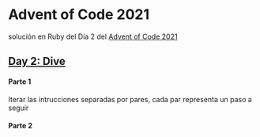 # Advent of Code 2021

solución en Ruby del Día 2 del [Advent of Code 2021](https://adventofcode.com/2021/)

## [Day 2: Dive](https://adventofcode.com/2021/day/1)

#### Parte 1
Iterar las intrucciones separadas por pares, cada par representa un paso a seguir

#### Parte 2